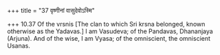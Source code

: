 +++
title = "37 वृष्णीनां वासुदेवोऽस्मि"

+++
10.37 Of the vrsnis \[The clan to which Sri krsna belonged, known
otherwise as the Yadavas.\] I am Vasudeva; of the Pandavas, Dhananjaya
(Arjuna). And of the wise, I am Vyasa; of the omniscient, the omniscient
Usanas.
